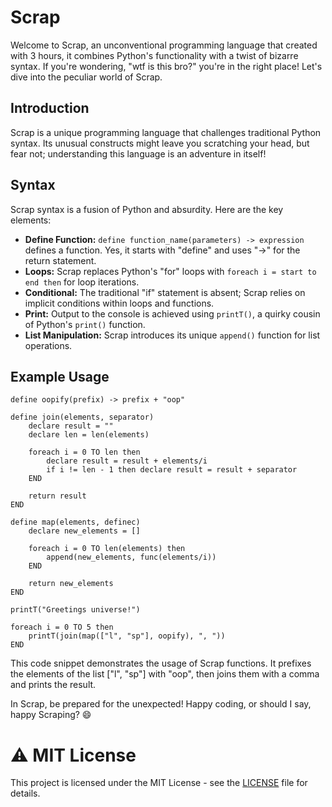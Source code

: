 # Scrap

Welcome to Scrap, an unconventional programming language that created with 3 hours, it combines Python's functionality with a twist of bizarre syntax. If you're wondering, "wtf is this bro?" you're in the right place! Let's dive into the peculiar world of Scrap.

## Introduction

Scrap is a unique programming language that challenges traditional Python syntax. Its unusual constructs might leave you scratching your head, but fear not; understanding this language is an adventure in itself!

## Syntax

Scrap syntax is a fusion of Python and absurdity. Here are the key elements:

- **Define Function:** `define function_name(parameters) -> expression` defines a function. Yes, it starts with "define" and uses "->" for the return statement.
- **Loops:** Scrap replaces Python's "for" loops with `foreach i = start to end then` for loop iterations.
- **Conditional:** The traditional "if" statement is absent; Scrap relies on implicit conditions within loops and functions.
- **Print:** Output to the console is achieved using `printT()`, a quirky cousin of Python's `print()` function.
- **List Manipulation:** Scrap introduces its unique `append()` function for list operations.

## Example Usage

```
define oopify(prefix) -> prefix + "oop"

define join(elements, separator)
	declare result = ""
	declare len = len(elements)

	foreach i = 0 TO len then
		declare result = result + elements/i
		if i != len - 1 then declare result = result + separator
	END

	return result
END

define map(elements, definec)
	declare new_elements = []

	foreach i = 0 TO len(elements) then
		append(new_elements, func(elements/i))
	END

	return new_elements
END

printT("Greetings universe!")

foreach i = 0 TO 5 then
	printT(join(map(["l", "sp"], oopify), ", "))
END
```
This code snippet demonstrates the usage of Scrap functions. It prefixes the elements of the list ["l", "sp"] with "oop", then joins them with a comma and prints the result.

In Scrap, be prepared for the unexpected! Happy coding, or should I say, happy Scraping? 😄

# ⚠️ MIT License

This project is licensed under the MIT License - see the [LICENSE](https://github.com/Infinitium-Team/Scrap/blob/main/LICENSE) file for details.
